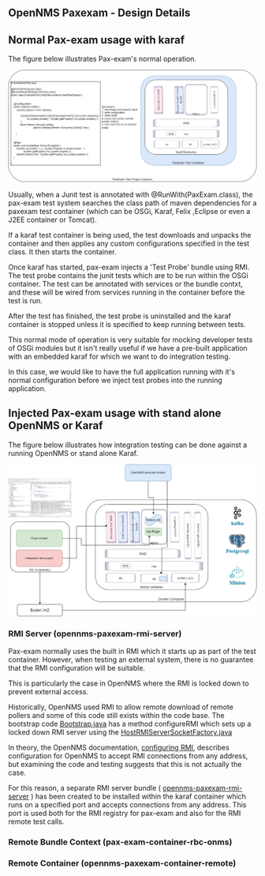 ## OpenNMS Paxexam - Design Details

## Normal Pax-exam usage with karaf

The figure below illustrates Pax-exam's normal operation.  

![alt text](../docs/images/paxexam-basic.jpg "Figure paxexam-basic.jpg")

Usually, when a Junit test is annotated with @RunWith(PaxExam.class), the pax-exam test system searches the class path of maven dependencies for a paxexam test container (which can be OSGi, Karaf, Felix ,Eclipse or even a J2EE container or Tomcat). 

If a karaf test container is being used, the test downloads and unpacks the container and then applies any custom configurations specified in the test class. 
It then starts the container.

Once karaf has started, pax-exam injects a 'Test Probe' bundle using RMI. 
The test probe contains the junit tests which are to be run within the OSGi container. 
The test can be annotated with services or the bundle contxt, and these will be wired from services running in the container before the test is run.

After the test has finished, the test probe is uninstalled and the karaf container is stopped unless it is specified to keep running between tests. 

This normal mode of operation is very suitable for mocking developer tests of OSGi modules but it isn't really useful if we have a pre-built application with an embedded karaf for which we want to do integration testing. 

In this case, we would like to have the full application running with it's normal configuration before we inject test probes into the running application. 

## Injected Pax-exam usage with stand alone OpenNMS or Karaf

The figure below illustrates how integration testing can be done against a running OpenNMS or stand alone Karaf.

![alt text](../docs/images/paxexam-opennms.jpg "Figure paxexam-opennms.jpg")

### RMI Server (opennms-paxexam-rmi-server)

Pax-exam normally uses the built in RMI which it starts up as part of the test container. 
However, when testing an external system, there is no guarantee that the RMI configuration will be suitable. 

This is particularly the case in OpenNMS where the RMI is locked down to prevent external access. 

Historically, OpenNMS used RMI to allow remote download of remote pollers and some of this code still exists within the code base. The bootstrap code [Bootstrap.java](https://github.com/OpenNMS/opennms/blob/develop/opennms-bootstrap/src/main/java/org/opennms/bootstrap/Bootstrap.java) has a method configureRMI which sets up a locked down RMI server using the [HostRMIServerSocketFactory.java](https://github.com/OpenNMS/opennms/blob/develop/opennms-bootstrap/src/main/java/org/opennms/bootstrap/HostRMIServerSocketFactory.java)

In theory, the OpenNMS documentation, [configuring RMI](https://docs.opennms.com/meridian/2022/operation/admin/rmi.html), describes configuration for OpenNMS to accept RMI connections from any address, but examining the code and testing suggests that this is not actually the case.

For this reason, a separate RMI server bundle ( [opennms-paxexam-rmi-server](../opennms-paxexam/opennms-paxexam-parent\opennms-paxexam-rmi-server) ) has been created to be installed within the karaf container which runs on a specified port and accepts connections from any address.
This port is used both for the RMI registry for pax-exam and also for the RMI remote test calls.

### Remote Bundle Context (pax-exam-container-rbc-onms)


### Remote Container (opennms-paxexam-container-remote)


